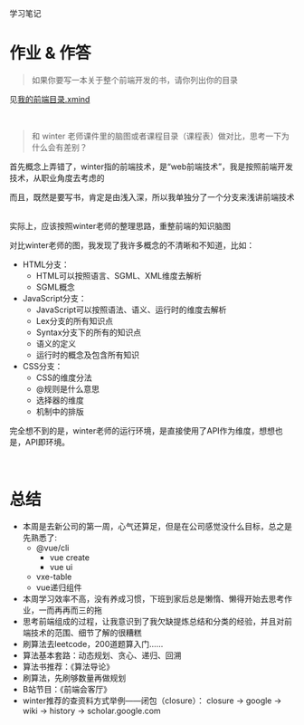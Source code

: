  学习笔记

# 作业 & 作答

> 如果你要写一本关于整个前端开发的书，请你列出你的目录

见[我的前端目录.xmind](/我的前端目录.xmind)

&emsp;

> 和 winter 老师课件里的脑图或者课程目录（课程表）做对比，思考一下为什么会有差别？

首先概念上弄错了，winter指的前端技术，是“web前端技术”，我是按照前端开发技术，从职业角度去考虑的
&emsp;

而且，既然是要写书，肯定是由浅入深，所以我单独分了一个分支来浅讲前端技术
&emsp;

实际上，应该按照winter老师的整理思路，重整前端的知识脑图
&emsp;

对比winter老师的图，我发现了我许多概念的不清晰和不知道，比如：
  - HTML分支：
    - HTML可以按照语言、SGML、XML维度去解析
    - SGML概念
  - JavaScript分支：
    - JavaScript可以按照语法、语义、运行时的维度去解析
    - Lex分支的所有知识点
    - Syntax分支下的所有的知识点
    - 语义的定义
    - 运行时的概念及包含所有知识
  - CSS分支：
    - CSS的维度分法
    - @规则是什么意思
    - 选择器的维度
    - 机制中的排版
  
完全想不到的是，winter老师的运行环境，是直接使用了API作为维度，想想也是，API即环境。

&emsp;

# 总结
- 本周是去新公司的第一周，心气还算足，但是在公司感觉没什么目标，总之是先熟悉了:
  - @vue/cli
    - vue create
    - vue ui
  - vxe-table
  - vue递归组件
- 本周学习效率不高，没有养成习惯，下班到家后总是懒惰、懒得开始去思考作业，一而再再而三的拖
- 思考前端组成的过程，让我意识到了我欠缺提炼总结和分类的经验，并且对前端技术的范围、细节了解的很糟糕
- 刷算法去leetcode，200道题算入门……
- 算法基本套路：动态规划、贪心、递归、回溯
- 算法书推荐：《算法导论》
- 刷算法，先刷够数量再做规划
- B站节目：《前端会客厅》
- winter推荐的查资料方式举例——闭包（closure）：
  closure -> google -> wiki -> history -> scholar.google.com